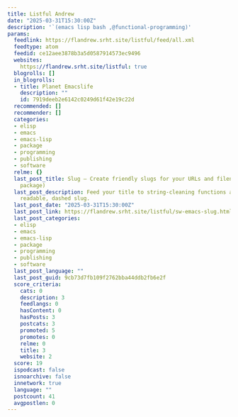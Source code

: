 ```yaml
---
title: Listful Andrew
date: "2025-03-31T15:30:00Z"
description: '`(emacs lisp bash ,@functional-programming)'
params:
  feedlink: https://flandrew.srht.site/listful/feed/all.xml
  feedtype: atom
  feedid: ce12aee3878b3a5d0587914573ec9496
  websites:
    https://flandrew.srht.site/listful: true
  blogrolls: []
  in_blogrolls:
  - title: Planet Emacslife
    description: ""
    id: 7919deeb2e6142c0249d61f42e19c22d
  recommended: []
  recommender: []
  categories:
  - elisp
  - emacs
  - emacs-lisp
  - package
  - programming
  - publishing
  - software
  relme: {}
  last_post_title: Slug — Create friendly slugs for your URLs and filenames (Emacs
    package)
  last_post_description: Feed your title to string-cleaning functions and get a sweet,
    readable, dashed slug.
  last_post_date: "2025-03-31T15:30:00Z"
  last_post_link: https://flandrew.srht.site/listful/sw-emacs-slug.html
  last_post_categories:
  - elisp
  - emacs
  - emacs-lisp
  - package
  - programming
  - publishing
  - software
  last_post_language: ""
  last_post_guid: 9cb73d7fb109f2762bba44ddb2fb6e2f
  score_criteria:
    cats: 0
    description: 3
    feedlangs: 0
    hasContent: 0
    hasPosts: 3
    postcats: 3
    promoted: 5
    promotes: 0
    relme: 0
    title: 3
    website: 2
  score: 19
  ispodcast: false
  isnoarchive: false
  innetwork: true
  language: ""
  postcount: 41
  avgpostlen: 0
---
```

